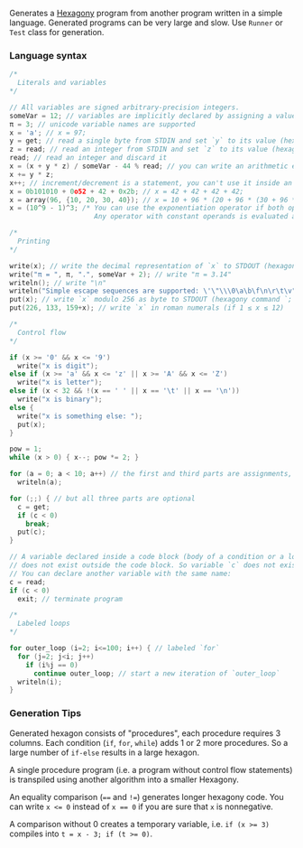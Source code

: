 Generates a [Hexagony](https://esolangs.org/wiki/Hexagony) program from another program written in a simple language.
Generated programs can be very large and slow.
Use `Runner` or `Test` class for generation.

### Language syntax

```c
/*
  Literals and variables
*/

// All variables are signed arbitrary-precision integers.
someVar = 12; // variables are implicitly declared by assigning a value to an unused identifier
π = 3; // unicode variable names are supported
x = 'a'; // x = 97;
y = get; // read a single byte from STDIN and set `y` to its value (hexagony command `,`)
z = read; // read an integer from STDIN and set `z` to its value (hexagony command `?`)
read; // read an integer and discard it
x = (x + y * z) / someVar - 44 % read; // you can write an arithmetic expression anywhere a number is expected
x += y * z;
x++; // increment/decrement is a statement, you can't use it inside an expression
x = 0b101010 + 0o52 + 42 + 0x2b; // x = 42 + 42 + 42 + 42;
x = array(96, {10, 20, 30, 40}); // x = 10 + 96 * (20 + 96 * (30 + 96 * 40));
x = (10^9 - 1)^3; /* You can use the exponentiation operator if both operands are constant expressions.
                     Any operator with constant operands is evaluated at compile time.*/

/*
  Printing
*/

write(x); // write the decimal representation of `x` to STDOUT (hexagony command `!`)
write("π = ", π, ".", someVar + 2); // write "π = 3.14"
writeln(); // write "\n"
writeln("Simple escape sequences are supported: \'\"\\\0\a\b\f\n\r\t\v");
put(x); // write `x` modulo 256 as byte to STDOUT (hexagony command `;`)
put(226, 133, 159+x); // write `x` in roman numerals (if 1 ≤ x ≤ 12)

/*
  Control flow
*/

if (x >= '0' && x <= '9')
  write("x is digit");
else if (x >= 'a' && x <= 'z' || x >= 'A' && x <= 'Z')
  write("x is letter");
else if (x < 32 && !(x == ' ' || x == '\t' || x == '\n'))
  write("x is binary");
else {
  write("x is something else: ");
  put(x);
}

pow = 1;
while (x > 0) { x--; pow *= 2; }

for (a = 0; a < 10; a++) // the first and third parts are assignments, the second part is condition
  writeln(a);

for (;;) { // but all three parts are optional
  c = get;
  if (c < 0)
    break;
  put(c);
}

// A variable declared inside a code block (body of a condition or a loop)
// does not exist outside the code block. So variable `c` does not exist here.
// You can declare another variable with the same name:
c = read;
if (c < 0)
  exit; // terminate program

/*
  Labeled loops
*/

for outer_loop (i=2; i<=100; i++) { // labeled `for`
  for (j=2; j<i; j++)
    if (i%j == 0)
      continue outer_loop; // start a new iteration of `outer_loop`
  writeln(i);
}
```

### Generation Tips

Generated hexagon consists of "procedures", each procedure requires 3 columns.
Each condition (`if`, `for`, `while`) adds 1 or 2 more procedures.
So a large number of `if-else` results in a large hexagon.

A single procedure program (i.e. a program without control flow statements)
is transpiled using another algorithm into a smaller Hexagony.

An equality comparison (`==` and `!=`) generates longer hexagony code.
You can write `x <= 0` instead of `x == 0` if you are sure that `x` is nonnegative.

A comparison without 0 creates a temporary variable,
i.e. `if (x >= 3)` compiles into `t = x - 3; if (t >= 0)`.

